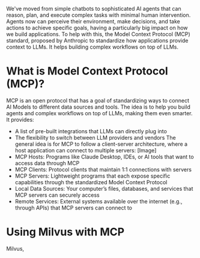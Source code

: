 We've moved from simple chatbots to sophisticated AI agents that can reason, plan, and execute complex tasks with minimal human intervention. 
Agents now can perceive their environment, make decisions, and take actions to achieve specific goals, having a particularly big impact on how we build applications. 
To help with this, the Model Context Protocol (MCP) standard, proposed by Anthropic to standardize how applications provide context to LLMs. It helps building complex workflows on top of LLMs.
# What is Model Context Protocol (MCP)? 
MCP is an open protocol that has a goal of standardizing ways to connect AI Models to different data sources and tools.
The idea is to help you build agents and complex workflows on top of LLMs, making them even smarter. It provides: 
- A list of pre-built integrations that LLMs can directly plug into
- The flexibility to switch between LLM providers and vendors 
The general idea is for MCP to follow a client-server architecture, where a host application can connect to multiple servers: 
[Image]
- MCP Hosts: Programs like Claude Desktop, IDEs, or AI tools that want to access data through MCP
- MCP Clients: Protocol clients that maintain 1:1 connections with servers
- MCP Servers: Lightweight programs that each expose specific capabilities through the standardized Model Context Protocol
- Local Data Sources: Your computer’s files, databases, and services that MCP servers can securely access
- Remote Services: External systems available over the internet (e.g., through APIs) that MCP servers can connect to

# Using Milvus with MCP 
Milvus, 